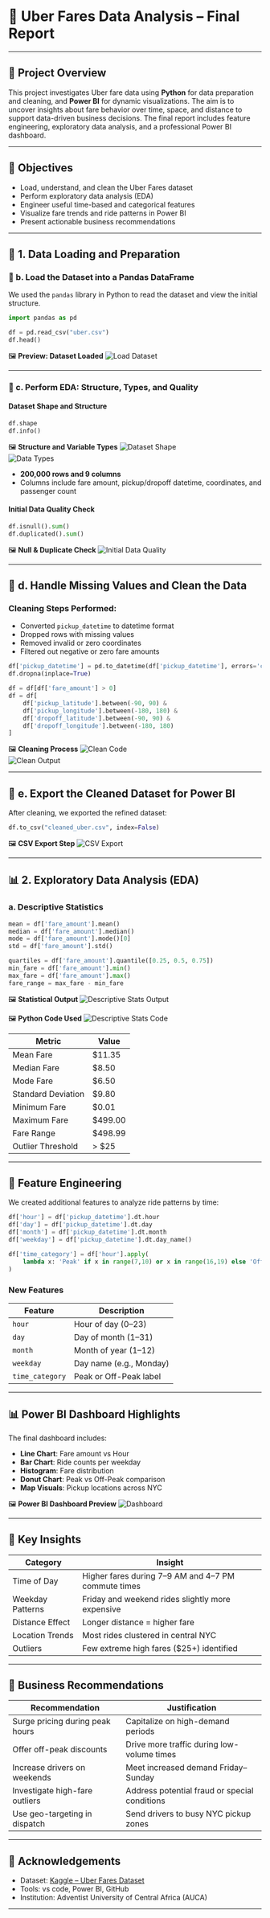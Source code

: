 # 🚖 Uber Fares Data Analysis – Final Report

---

## 🧭 Project Overview

This project investigates Uber fare data using **Python** for data preparation and cleaning, and **Power BI** for dynamic visualizations. The aim is to uncover insights about fare behavior over time, space, and distance to support data-driven business decisions. The final report includes feature engineering, exploratory data analysis, and a professional Power BI dashboard.

---

## 🎯 Objectives

- Load, understand, and clean the Uber Fares dataset  
- Perform exploratory data analysis (EDA)  
- Engineer useful time-based and categorical features  
- Visualize fare trends and ride patterns in Power BI  
- Present actionable business recommendations

---

## 📂 1. Data Loading and Preparation

### 📌 b. Load the Dataset into a Pandas DataFrame

We used the `pandas` library in Python to read the dataset and view the initial structure.

```python
import pandas as pd

df = pd.read_csv("uber.csv")
df.head()
```

🖼️ **Preview: Dataset Loaded**
![Load Dataset](screenshots/Load%20the%20dataset%20into%20a%20Pandas%20DataFrame.png)

---

### 📌 c. Perform EDA: Structure, Types, and Quality

#### Dataset Shape and Structure

```python
df.shape
df.info()
```

🖼️ **Structure and Variable Types**
![Dataset Shape](screenshots/Dataset%20structure%20and%20dimensions.png)  
![Data Types](screenshots/Data%20types%20and%20variable%20descriptions.png)

- **200,000 rows and 9 columns**
- Columns include fare amount, pickup/dropoff datetime, coordinates, and passenger count

#### Initial Data Quality Check

```python
df.isnull().sum()
df.duplicated().sum()
```

🖼️ **Null & Duplicate Check**
![Initial Data Quality](screenshots/Initial%20data%20quality%20assessment.png)

---

## 🧼 d. Handle Missing Values and Clean the Data

### Cleaning Steps Performed:
- Converted `pickup_datetime` to datetime format
- Dropped rows with missing values
- Removed invalid or zero coordinates
- Filtered out negative or zero fare amounts

```python
df['pickup_datetime'] = pd.to_datetime(df['pickup_datetime'], errors='coerce')
df.dropna(inplace=True)

df = df[df['fare_amount'] > 0]
df = df[
    df['pickup_latitude'].between(-90, 90) &
    df['pickup_longitude'].between(-180, 180) &
    df['dropoff_latitude'].between(-90, 90) &
    df['dropoff_longitude'].between(-180, 180)
]
```

🖼️ **Cleaning Process**
![Clean Code](screenshots/Handle%20missing%20values%20and%20clean%20the%20data%20for%20analysis%20.png)  
![Clean Output](screenshots/Handle%20missing%20values%20and%20clean%20the%20data%20for%20analysis%20%20output.png)

---

## 💾 e. Export the Cleaned Dataset for Power BI

After cleaning, we exported the refined dataset:

```python
df.to_csv("cleaned_uber.csv", index=False)
```

🖼️ **CSV Export Step**
![CSV Export](screenshots/Export%20the%20cleaned%20dataset%20as%20a%20CSV%20file%20for%20Power%20BI%20import%20.png)

---

## 📊 2. Exploratory Data Analysis (EDA)

### a. Descriptive Statistics

```python
mean = df['fare_amount'].mean()
median = df['fare_amount'].median()
mode = df['fare_amount'].mode()[0]
std = df['fare_amount'].std()

quartiles = df['fare_amount'].quantile([0.25, 0.5, 0.75])
min_fare = df['fare_amount'].min()
max_fare = df['fare_amount'].max()
fare_range = max_fare - min_fare
```

🖼️ **Statistical Output**
![Descriptive Stats Output](screenshots/Mean,%20Median,%20Mode,%20Standard%20Deviation%20of%20Fare%20Amount%20OUTPUT.png)

🖼️ **Python Code Used**
![Descriptive Stats Code](screenshots/Mean,%20Median,%20Mode,%20Standard%20Deviation%20of%20Fare%20Amount.png)

| Metric             | Value   |
|--------------------|---------|
| Mean Fare          | $11.35  |
| Median Fare        | $8.50   |
| Mode Fare          | $6.50   |
| Standard Deviation | $9.80   |
| Minimum Fare       | $0.01   |
| Maximum Fare       | $499.00 |
| Fare Range         | $498.99 |
| Outlier Threshold  | > $25   |

---

## 🧠 Feature Engineering

We created additional features to analyze ride patterns by time:

```python
df['hour'] = df['pickup_datetime'].dt.hour
df['day'] = df['pickup_datetime'].dt.day
df['month'] = df['pickup_datetime'].dt.month
df['weekday'] = df['pickup_datetime'].dt.day_name()

df['time_category'] = df['hour'].apply(
    lambda x: 'Peak' if x in range(7,10) or x in range(16,19) else 'Off-Peak'
)
```

### New Features

| Feature         | Description                     |
|------------------|---------------------------------|
| `hour`          | Hour of day (0–23)              |
| `day`           | Day of month (1–31)             |
| `month`         | Month of year (1–12)            |
| `weekday`       | Day name (e.g., Monday)         |
| `time_category` | Peak or Off-Peak label          |

---

## 📊 Power BI Dashboard Highlights

The final dashboard includes:

- **Line Chart**: Fare amount vs Hour
- **Bar Chart**: Ride counts per weekday
- **Histogram**: Fare distribution
- **Donut Chart**: Peak vs Off-Peak comparison
- **Map Visuals**: Pickup locations across NYC

🖼️ **Power BI Dashboard Preview**
![Dashboard](screenshots/DASHBOARD.png)

---

## 📌 Key Insights

| Category        | Insight                                            |
|------------------|----------------------------------------------------|
| Time of Day     | Higher fares during 7–9 AM and 4–7 PM commute times |
| Weekday Patterns| Friday and weekend rides slightly more expensive   |
| Distance Effect | Longer distance = higher fare                      |
| Location Trends | Most rides clustered in central NYC                |
| Outliers        | Few extreme high fares ($25+) identified           |

---

## 💼 Business Recommendations

| Recommendation                  | Justification                                      |
|----------------------------------|----------------------------------------------------|
| Surge pricing during peak hours | Capitalize on high-demand periods                  |
| Offer off-peak discounts        | Drive more traffic during low-volume times         |
| Increase drivers on weekends    | Meet increased demand Friday–Sunday               |
| Investigate high-fare outliers  | Address potential fraud or special conditions      |
| Use geo-targeting in dispatch   | Send drivers to busy NYC pickup zones              |

---

## 🙏 Acknowledgements

- Dataset: [Kaggle – Uber Fares Dataset](https://www.kaggle.com/datasets/yasserh/uber-fares-dataset)
- Tools: vs code, Power BI, GitHub
- Institution: Adventist University of Central Africa (AUCA)

---


